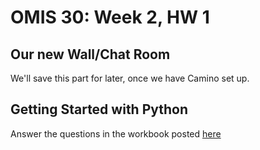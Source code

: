 # OMIS 30: Week 2, HW 1



## Our new Wall/Chat Room

We'll save this part for later, once we have Camino set up.


## Getting Started with Python

Answer the questions in the workbook posted [here](https://github.com/denisvrdoljak/OMIS30_Fall2018/blob/master/wk2/OMIS30_wk2hw1.ipynb)
